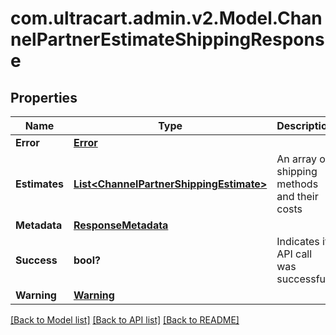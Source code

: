 # com.ultracart.admin.v2.Model.ChannelPartnerEstimateShippingResponse
## Properties

Name | Type | Description | Notes
------------ | ------------- | ------------- | -------------
**Error** | [**Error**](Error.md) |  | [optional] 
**Estimates** | [**List&lt;ChannelPartnerShippingEstimate&gt;**](ChannelPartnerShippingEstimate.md) | An array of shipping methods and their costs | [optional] 
**Metadata** | [**ResponseMetadata**](ResponseMetadata.md) |  | [optional] 
**Success** | **bool?** | Indicates if API call was successful | [optional] 
**Warning** | [**Warning**](Warning.md) |  | [optional] 


[[Back to Model list]](../README.md#documentation-for-models) [[Back to API list]](../README.md#documentation-for-api-endpoints) [[Back to README]](../README.md)


